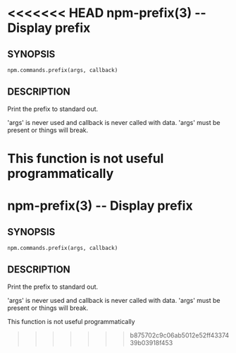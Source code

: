 <<<<<<< HEAD
npm-prefix(3) -- Display prefix
===============================

## SYNOPSIS

    npm.commands.prefix(args, callback)

## DESCRIPTION

Print the prefix to standard out.

'args' is never used and callback is never called with data.
'args' must be present or things will break.

This function is not useful programmatically
=======
npm-prefix(3) -- Display prefix
===============================

## SYNOPSIS

    npm.commands.prefix(args, callback)

## DESCRIPTION

Print the prefix to standard out.

'args' is never used and callback is never called with data.
'args' must be present or things will break.

This function is not useful programmatically
>>>>>>> b875702c9c06ab5012e52ff4337439b03918f453
